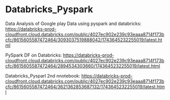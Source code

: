 # Databricks_Pyspark

 Data Analysis of Google play Data using pyspark and databricks:
https://databricks-prod-cloudfront.cloud.databricks.com/public/4027ec902e239c93eaaa8714f173bcfc/8615605587472464/3093037519888042/1743645232255019/latest.html 

PySpark DF on Databricks:
https://databricks-prod-cloudfront.cloud.databricks.com/public/4027ec902e239c93eaaa8714f173bcfc/8615605587472464/2894534303660/1743645232255019/latest.html

Databricks_Pysparl 2nd nnotebook:
https://databricks-prod-cloudfront.cloud.databricks.com/public/4027ec902e239c93eaaa8714f173bcfc/8615605587472464/3621362853687132/1743645232255019/latest.html
